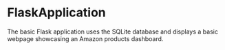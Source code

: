 # FlaskApplication
The basic Flask application uses the SQLite database and displays a basic webpage showcasing an Amazon products dashboard.
